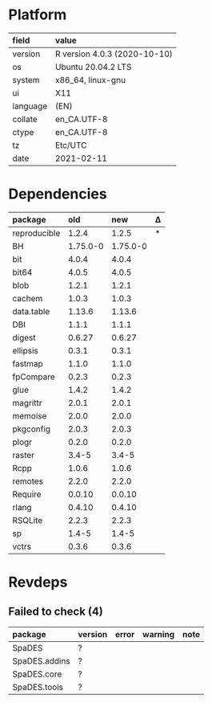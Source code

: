 # Platform

|field    |value                        |
|:--------|:----------------------------|
|version  |R version 4.0.3 (2020-10-10) |
|os       |Ubuntu 20.04.2 LTS           |
|system   |x86_64, linux-gnu            |
|ui       |X11                          |
|language |(EN)                         |
|collate  |en_CA.UTF-8                  |
|ctype    |en_CA.UTF-8                  |
|tz       |Etc/UTC                      |
|date     |2021-02-11                   |

# Dependencies

|package      |old      |new      |Δ  |
|:------------|:--------|:--------|:--|
|reproducible |1.2.4    |1.2.5    |*  |
|BH           |1.75.0-0 |1.75.0-0 |   |
|bit          |4.0.4    |4.0.4    |   |
|bit64        |4.0.5    |4.0.5    |   |
|blob         |1.2.1    |1.2.1    |   |
|cachem       |1.0.3    |1.0.3    |   |
|data.table   |1.13.6   |1.13.6   |   |
|DBI          |1.1.1    |1.1.1    |   |
|digest       |0.6.27   |0.6.27   |   |
|ellipsis     |0.3.1    |0.3.1    |   |
|fastmap      |1.1.0    |1.1.0    |   |
|fpCompare    |0.2.3    |0.2.3    |   |
|glue         |1.4.2    |1.4.2    |   |
|magrittr     |2.0.1    |2.0.1    |   |
|memoise      |2.0.0    |2.0.0    |   |
|pkgconfig    |2.0.3    |2.0.3    |   |
|plogr        |0.2.0    |0.2.0    |   |
|raster       |3.4-5    |3.4-5    |   |
|Rcpp         |1.0.6    |1.0.6    |   |
|remotes      |2.2.0    |2.2.0    |   |
|Require      |0.0.10   |0.0.10   |   |
|rlang        |0.4.10   |0.4.10   |   |
|RSQLite      |2.2.3    |2.2.3    |   |
|sp           |1.4-5    |1.4-5    |   |
|vctrs        |0.3.6    |0.3.6    |   |

# Revdeps

## Failed to check (4)

|package       |version |error |warning |note |
|:-------------|:-------|:-----|:-------|:----|
|SpaDES        |?       |      |        |     |
|SpaDES.addins |?       |      |        |     |
|SpaDES.core   |?       |      |        |     |
|SpaDES.tools  |?       |      |        |     |

